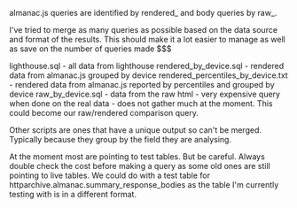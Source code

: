 almanac.js queries are identified by rendered_ and body queries by raw_.

I've tried to merge as many queries as possible based on the data source and format of the results. This should make it a lot easier to manage as well as save on the number of queries made $$$

lighthouse.sql - all data from lighthouse
rendered_by_device.sql - rendered data from almanac.js grouped by device
rendered_percentiles_by_device.txt - rendered data from almanac.js reported by percentiles and grouped by device
raw_by_device.sql - data from the raw html - very expensive query when done on the real data - does not gather much at the moment. This could become our raw/rendered comparison query.

Other scripts are ones that have a unique output so can't be merged. Typically because they group by the field they are analysing.

At the moment most are pointing to test tables. But be careful. Always double check the cost before making a query as some old ones are still pointing to live tables. We could do with a test table for httparchive.almanac.summary_response_bodies as the table I'm currently testing with is in a different format.
